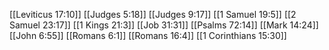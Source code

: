 [[Leviticus 17:10]]
[[Judges 5:18]]
[[Judges 9:17]]
[[1 Samuel 19:5]]
[[2 Samuel 23:17]]
[[1 Kings 21:3]]
[[Job 31:31]]
[[Psalms 72:14]]
[[Mark 14:24]]
[[John 6:55]]
[[Romans 6:1]]
[[Romans 16:4]]
[[1 Corinthians 15:30]]
